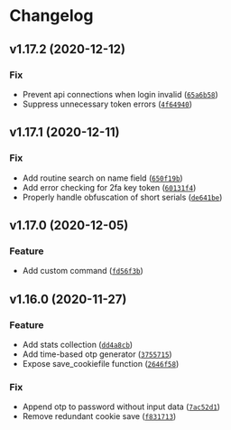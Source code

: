 # Changelog

<!--next-version-placeholder-->

## v1.17.2 (2020-12-12)
### Fix
* Prevent api connections when login invalid ([`65a6b58`](https://gitlab.com/keatontaylor/alexapy/-/commit/65a6b58ac7c31c101b3c6b2a91d3f45ebc68b610))
* Suppress unnecessary token errors ([`4f64940`](https://gitlab.com/keatontaylor/alexapy/-/commit/4f6494007d27efe92979a9e0cba6edb12a9147b9))

## v1.17.1 (2020-12-11)
### Fix
* Add routine search on name field ([`650f19b`](https://gitlab.com/keatontaylor/alexapy/-/commit/650f19bfba6a215c49da4e590fb22638643232d2))
* Add error checking for 2fa key token ([`60131f4`](https://gitlab.com/keatontaylor/alexapy/-/commit/60131f465370067eef6c44403f40db5c18cd5168))
* Properly handle obfuscation of short serials ([`de641be`](https://gitlab.com/keatontaylor/alexapy/-/commit/de641bea20575eea07a04f3aeeeed27a42bfcf47))

## v1.17.0 (2020-12-05)
### Feature
* Add custom command ([`fd56f3b`](https://gitlab.com/keatontaylor/alexapy/-/commit/fd56f3b8011ae3353d2a62f1d0443b85216585df))

## v1.16.0 (2020-11-27)
### Feature
* Add stats collection ([`dd4a8cb`](https://gitlab.com/keatontaylor/alexapy/-/commit/dd4a8cbc186af00caab1da214c7dcbcf8a8ee51c))
* Add time-based otp generator ([`3755715`](https://gitlab.com/keatontaylor/alexapy/-/commit/3755715fc3dedcf55d9b615a17c8492437181643))
* Expose save_cookiefile function ([`2646f58`](https://gitlab.com/keatontaylor/alexapy/-/commit/2646f58d6ce68799e8e55af10bce8564f8655229))

### Fix
* Append otp to password without input data ([`7ac52d1`](https://gitlab.com/keatontaylor/alexapy/-/commit/7ac52d12dd55ab4c5068e8c97f02317a20196752))
* Remove redundant cookie save ([`f831713`](https://gitlab.com/keatontaylor/alexapy/-/commit/f83171397dc25813f32a23dd821f7119682afa7b))
